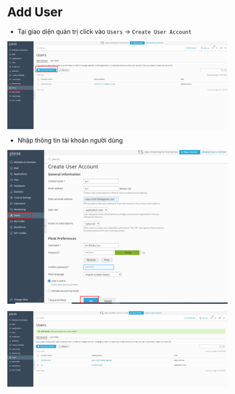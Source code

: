 # Add User
- Tại giao diện quản trị click vào `Users`  -> `Create User Account`

![](./images/adduser.png)

- Nhập thông tin tài khoản người dùng

![](./images/adduser1.png)

![](./images/adduser2.png)

